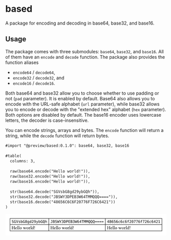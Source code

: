 # based
A package for encoding and decoding in base64, base32, and base16.

## Usage
The package comes with three submodules: `base64`, `base32`, and `base16`. All of them have an `encode` and `decode` function. The package also provides the function aliases
- `encode64` / `decode64`,
- `encode32` / `decode32`, and
- `encode16` / `decode16`.

Both base64 and base32 allow you to choose whether to use padding or not (`pad` parameter). It is enabled by default. Base64 also allows you to encode with the URL-safe alphabet (`url` parameter), while base32 allows you to encode or decode with the "extended hex" alphabet (`hex` parameter). Both options are disabled by default. The base16 encoder uses lowercase letters, the decoder is case-insensitive.

You can encode strings, arrays and bytes. The `encode` function will return a string, while the `decode` function will return bytes.

```typ
#import "@preview/based:0.1.0": base64, base32, base16

#table(
  columns: 3,

  raw(base64.encode("Hello world!")),
  raw(base32.encode("Hello world!")),
  raw(base16.encode("Hello world!")),

  str(base64.decode("SGVsbG8gd29ybGQh")),
  str(base32.decode("JBSWY3DPEB3W64TMMQQQ====")),
  str(base16.decode("48656C6C6F20776F726C6421"))
)
```

![Result of example code.](./assets/example.svg)
